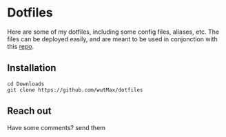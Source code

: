 # Dotfiles
Here are some of my dotfiles, including some config files, aliases, etc.
The files can be deployed easily, and are meant to be used in conjonction with this [repo](https://github.com/wutMax/newComputerInstallation).

## Installation

```
cd Downloads
git clone https://github.com/wutMax/dotfiles
```

## Reach out
Have some comments? send them
